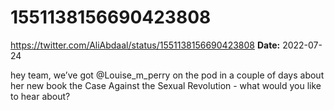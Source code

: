 # 1551138156690423808
https://twitter.com/AliAbdaal/status/1551138156690423808
**Date:** 2022-07-24

hey team, we’ve got @Louise_m_perry on the pod in a couple of days about her new book the Case Against the Sexual Revolution - what would you like to hear about?

